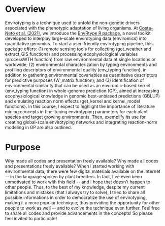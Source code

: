 # Overview

Envirotyping is a technique used to unfold the non-genetic drivers associated with the phenotypic adaptation of living organisms. At [Costa-Neto et al. (2021)](https://github.com/gcostaneto/GEMS_R/blob/main/References/Conceptual%20papers/Costa-Neto%20et%20al%202020%20EnvRtype%20a%20software%20to%20interplay%20enviromics%20and%20quantitative%20genomics%20in%20agriculture.pdf), we introduce the [EnvRtype R package](https://github.com/allogamous/EnvRtype), a novel toolkit developed to interplay large-scale envirotyping data (enviromics) into quantitative genomics. To start a user-friendly envirotyping pipeline, this package offers: (1) remote sensing tools for collecting (get_weather and extract_GIS functions) and processing ecophysiological variables (processWTH function) from raw environmental data at single locations or worldwide; (2) environmental characterization by typing environments and profiling descriptors of environmental quality (env_typing function), in addition to gathering environmental covariables as quantitative descriptors for predictive purposes (W_matrix function); and (3) identification of environmental similarity that can be used as an enviromic-based kernel (env_typing function) in whole-genome prediction (GP), aimed at increasing ecophysiological knowledge in genomic best-unbiased predictions (GBLUP) and emulating reaction norm effects (get_kernel and kernel_model functions). In this course, I expect to highlight the importance of literature mining concepts in fine-tuning envirotyping parameters for each plant species and target growing environments. Then, exemplify its use for creating global-scale envirotyping networks and integrating reaction-norm modeling in GP are also outlined.

# Purpose

Why made all codes and presentation freely available? Why made all codes and presentations freely available? When I started working with environmental data, there were few digital materials available on the internet -- in the language spoken by plant breeders. In fact, I've even been unmotivated to work with this field -- and I hope that doesn't happen to other people. Thus, to the best of my knowledge, despite my current limitations and mistakes (that I always try to solve), I tried to share all possible informations in order to democratize the use of envirotyping, making it a more popular technique; thus providing the opportunity for other people to work as well -- and to evolve the technique even further. Feel free to share all codes and provide advancements in the concepts! So please feel invited to participate!

